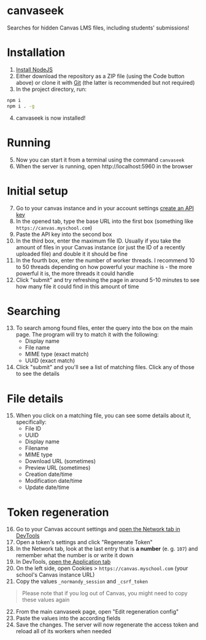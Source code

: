 # canvaseek
Searches for hidden Canvas LMS files, including students' submissions!

# Installation
1. [Install NodeJS](https://nodejs.org/en)
2. Either download the repository as a ZIP file (using the Code button above) or clone it with [Git](https://git-scm.com/) (the latter is recommended but not required)
3. In the project directory, run:
```bash
npm i
npm i . -g
```
4. canvaseek is now installed!

# Running
5. Now you can start it from a terminal using the command `canvaseek`
6. When the server is running, open http://localhost:5960 in the browser

# Initial setup
7. Go to your canvas instance and in your account settings [create an API key](https://youtu.be/cZ5cn8stjM0)
8. In the opened tab, type the base URL into the first box (something like `https://canvas.myschool.com`)
9. Paste the API key into the second box
10. In the third box, enter the maximum file ID. Usually if you take the amount of files in your Canvas instance (or just the ID of a recently uploaded file) and double it it should be fine
11. In the fourth box, enter the number of worker threads. I recommend 10 to 50 threads depending on how powerful your machine is - the more powerful it is, the more threads it could handle
12. Click "submit" and try refreshing the page in around 5-10 minutes to see how many file it could find in this amount of time

# Searching
13. To search among found files, enter the query into the box on the main page. The program will try to match it with the following:
    * Display name
    * File name
    * MIME type (exact match)
    * UUID (exact match)
14. Click "submit" and you'll see a list of matching files. Click any of those to see the details

# File details
15. When you click on a matching file, you can see some details about it, specifically:
    * File ID
    * UUID
    * Display name
    * Filename
    * MIME type
    * Download URL (sometimes)
    * Preview URL (sometimes)
    * Creation date/time
    * Modification date/time
    * Update date/time

# Token regeneration
16. Go to your Canvas account settings and [open the Network tab in DevTools](https://developer.chrome.com/docs/devtools/network)
17. Open a token's settings and click "Regenerate Token"
18. In the Network tab, look at the last entry that is **a number** (e. g. `107`) and remember what the number is or write it down
19. In DevTools, [open the Application tab](https://developer.chrome.com/docs/devtools/application)
20. On the left side, open Cookies > `https://canvas.myschool.com` (your school's Canvas instance URL)
21. Copy the values `_normandy_session` and `_csrf_token`
> Please note that if you log out of Canvas, you might need to copy these values again
22. From the main canvaseek page, open "Edit regeneration config"
23. Paste the values into the according fields
24. Save the changes. The server will now regenerate the access token and reload all of its workers when needed